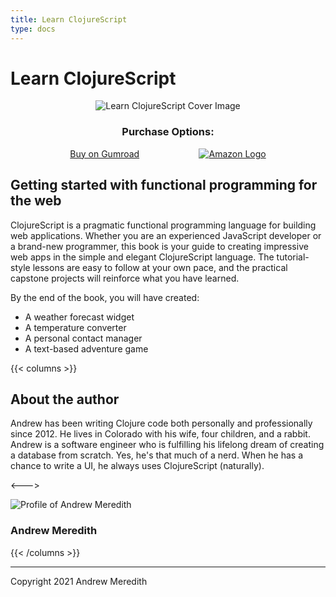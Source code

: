 ```yaml
---
title: Learn ClojureScript
type: docs
---
```


# Learn ClojureScript

<div style="text-align:center;">
    <img src="/img/learn-clojurescript-cover.jpg" alt="Learn ClojureScript Cover Image" title="Learn ClojureScript" style="max-width:400px" />
</div>

<h3 style="text-align: center">Purchase Options:</h3>
<div style="display:flex;align-items:center;justify-content:space-evenly;">
    <a class="gumroad-button" href="https://gum.co/learn-cljs" target="_blank">Buy on Gumroad</a>
    <a class="amazon-button" href="https://www.amazon.com/Learn-ClojureScript-Andrew-Stephen-Meredith/dp/1736717200" target="_blank">
        <img src="/img/amazon-logo.png" alt="Amazon Logo" title="Buy on Amazon" />
    </a>
</div>


## Getting started with functional programming for the web

ClojureScript is a pragmatic functional programming language for building web applications. Whether
you are an experienced JavaScript developer or a brand-new programmer, this book is your guide to
creating impressive web apps in the simple and elegant ClojureScript language. The tutorial-style lessons
are easy to follow at your own pace, and the practical capstone projects will reinforce what you have
learned.

By the end of the book, you will have created:

- A weather forecast widget
- A temperature converter
- A personal contact manager
- A text-based adventure game

{{< columns >}}

## About the author

Andrew has been writing Clojure code both personally and professionally since 2012. He lives in Colorado with his wife, four children, and a rabbit. Andrew is a software engineer who is fulfilling his lifelong dream of creating a database from scratch. Yes, he's that much of a nerd. When he has a chance to write a UI, he always uses ClojureScript (naturally).

<--->

<div class="profile">
    <img src="/img/profile.jpg" class="profile" alt="Profile of Andrew Meredith" title="Author Profile" />
    <h3>Andrew Meredith</h3>
</div>

<div class="social-links">
    <div>
        <a href="http://www.linkedin.com/in/andrewsmeredith" title="Follow on LinkedIn">
            <i class="fab fa-linkedin-in" aria-hidden="true"></i>
        </a>
    </div>
    <div>
        <a href="https://dev.to/kendru" title="DEV Profile">
            <i class="fab fa-dev" aria-hidden="true"></i>
        </a>
    </div>
    <div>
        <a href="https://github.com/kendru" title="Follow on GitHub">
            <i class="fab fa-github" aria-hidden="true"></i>
        </a>
    </div>
    <div>
        <a href="https://twitter.com/a4w_m6h" title="Follow on Twitter">
            <i class="fab fa-twitter" aria-hidden="true"></i>
        </a>
    </div>
</div>

{{< /columns >}}

---

<footer class="attribution">

Copyright 2021 Andrew Meredith

</footer>
